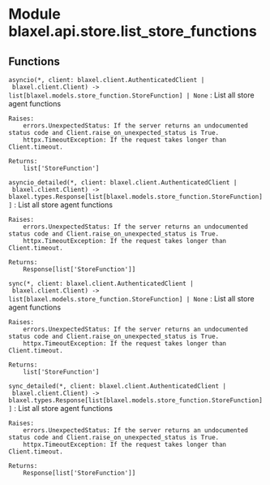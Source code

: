 Module blaxel.api.store.list_store_functions
============================================

Functions
---------

`asyncio(*, client: blaxel.client.AuthenticatedClient | blaxel.client.Client) ‑> list[blaxel.models.store_function.StoreFunction] | None`
:   List all store agent functions
    
    Raises:
        errors.UnexpectedStatus: If the server returns an undocumented status code and Client.raise_on_unexpected_status is True.
        httpx.TimeoutException: If the request takes longer than Client.timeout.
    
    Returns:
        list['StoreFunction']

`asyncio_detailed(*, client: blaxel.client.AuthenticatedClient | blaxel.client.Client) ‑> blaxel.types.Response[list[blaxel.models.store_function.StoreFunction]]`
:   List all store agent functions
    
    Raises:
        errors.UnexpectedStatus: If the server returns an undocumented status code and Client.raise_on_unexpected_status is True.
        httpx.TimeoutException: If the request takes longer than Client.timeout.
    
    Returns:
        Response[list['StoreFunction']]

`sync(*, client: blaxel.client.AuthenticatedClient | blaxel.client.Client) ‑> list[blaxel.models.store_function.StoreFunction] | None`
:   List all store agent functions
    
    Raises:
        errors.UnexpectedStatus: If the server returns an undocumented status code and Client.raise_on_unexpected_status is True.
        httpx.TimeoutException: If the request takes longer than Client.timeout.
    
    Returns:
        list['StoreFunction']

`sync_detailed(*, client: blaxel.client.AuthenticatedClient | blaxel.client.Client) ‑> blaxel.types.Response[list[blaxel.models.store_function.StoreFunction]]`
:   List all store agent functions
    
    Raises:
        errors.UnexpectedStatus: If the server returns an undocumented status code and Client.raise_on_unexpected_status is True.
        httpx.TimeoutException: If the request takes longer than Client.timeout.
    
    Returns:
        Response[list['StoreFunction']]